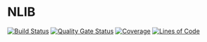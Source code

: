 # NLIB

[![Build Status](https://drone.home.iloahz.com/api/badges/iloahz/nlib/status.svg)](https://drone.home.iloahz.com/iloahz/nlib)
[![Quality Gate Status](https://sonarqube.home.iloahz.com/api/project_badges/measure?project=nlib&metric=alert_status)](https://sonarqube.home.iloahz.com/dashboard?id=nlib)
[![Coverage](https://sonarqube.home.iloahz.com/api/project_badges/measure?project=nlib&metric=coverage)](https://sonarqube.home.iloahz.com/dashboard?id=nlib)
[![Lines of Code](https://sonarqube.home.iloahz.com/api/project_badges/measure?project=nlib&metric=ncloc)](https://sonarqube.home.iloahz.com/dashboard?id=nlib)
